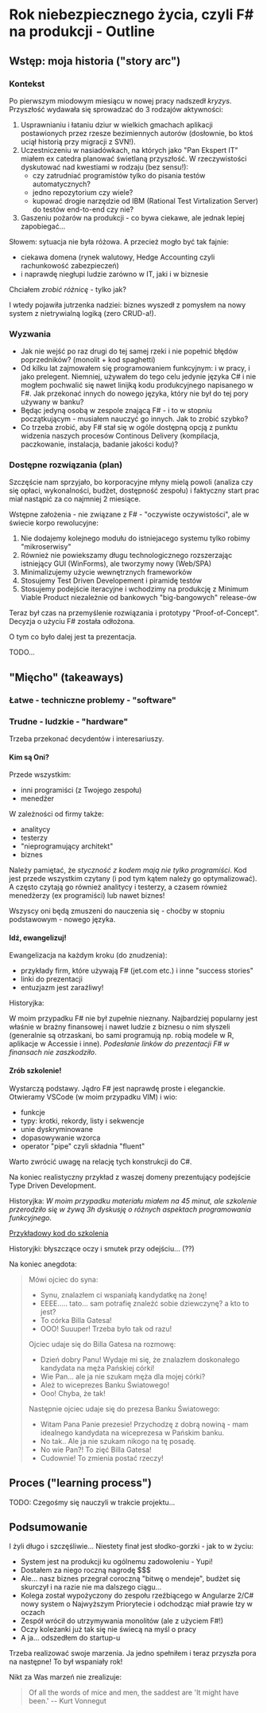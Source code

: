 ﻿Rok niebezpiecznego życia, czyli F# na produkcji - Outline
===

## Wstęp: moja historia ("story arc")

### Kontekst

Po pierwszym miodowym miesiącu w nowej pracy nadszedł _kryzys_. Przyszłość wydawała się
sprowadzać do 3 rodzajów aktywności:

1. Usprawnianiu i łataniu dziur w wielkich gmachach aplikacji postawionych przez rzesze bezimiennych autorów (dosłownie, bo ktoś uciął historią przy migracji z SVN!).
1. Uczestniczeniu w nasiadówkach, na których jako "Pan Ekspert IT" miałem ex catedra planować świetlaną przyszłość. W rzeczywistości dyskutować nad kwestiami w rodzaju (bez sensu!):
   * czy zatrudniać programistów tylko do pisania testów automatycznych?
   * jedno repozytorium czy wiele?
   * kupować drogie narzędzie od IBM (Rational Test Virtalization Server) do testów end-to-end czy nie?
1. Gaszeniu pożarów na produkcji - co bywa ciekawe, ale jednak lepiej zapobiegać...

Słowem: sytuacja nie była różowa. A przecież mogło być tak fajnie:

* ciekawa domena (rynek walutowy, Hedge Accounting czyli rachunkowość zabezpieczeń)
* i naprawdę niegłupi ludzie zarówno w IT, jaki i w biznesie

Chciałem _zrobić różnicę_ - tylko jak?

I wtedy pojawiła jutrzenka nadziei: biznes wyszedł z pomysłem na nowy system z nietrywialną logiką (zero CRUD-a!).

### Wyzwania

* Jak nie wejść po raz drugi do tej samej rzeki i nie popełnić błędów poprzedników? (monolit + kod spaghetti)
* Od kilku lat zajmowałem się programowaniem funkcyjnym: i w pracy, i jako prelegent. Niemniej, używałem do tego celu jedynie języka C# i nie mogłem pochwalić się nawet linijką kodu produkcyjnego napisanego w F#. Jak przekonać innych do nowego języka, który nie był do tej pory używany w banku?
* Będąc jedyną osobą w zespole znającą F# - i to w stopniu początkującym - musiałem nauczyć go innych. Jak to zrobić szybko?
* Co trzeba zrobić, aby F# stał się w ogóle dostępną opcją z punktu widzenia naszych procesów Continous Delivery (kompilacja, paczkowanie, instalacja, badanie jakości kodu)?

### Dostępne rozwiązania (plan)

Szczęście nam sprzyjało, bo korporacyjne młyny mielą powoli (analiza czy się opłaci, wykonalności, budżet, dostępność zespołu) i faktyczny start prac miał nastąpić za co najmniej 2 miesiące.

Wstępne założenia - nie związane z F# - "oczywiste oczywistości", ale w świecie korpo rewolucyjne:

1. Nie dodajemy kolejnego modułu do istniejacego systemu tylko robimy "mikroserwisy"
1. Również nie powiekszamy długu technologicznego rozszerzając istniejący GUI (WinForms), ale tworzymy nowy (Web/SPA)
1. Minimalizujemy użycie wewnętrznych frameworków
1. Stosujemy Test Driven Developement i piramidę testów
1. Stosujemy podejście iteracyjne i wchodzimy na produkcję z Minimum Viable Product niezależnie od bankowych "big-bangowych" release-ów

Teraz był czas na przemyślenie rozwiązania i prototypy "Proof-of-Concept". Decyzja o użyciu F# została odłożona.

O tym co było dalej jest ta prezentacja.

TODO...

## "Mięcho" (takeaways)

### Łatwe - techniczne problemy - "software"

### Trudne - ludzkie - "hardware"

Trzeba przekonać decydentów i interesariuszy.

#### Kim są Oni?

Przede wszystkim:
 * inni programiści (z Twojego zespołu)
 * menedżer

W zależności od firmy także:
 * analitycy
 * testerzy
 * "nieprogramujący architekt"
 * biznes

Należy pamiętać, że _styczność z kodem mają nie tylko programiści_. Kod jest przede wszystkim czytany (i pod tym kątem należy go optymalizować). A często czytają go również analitycy i testerzy, a czasem również menedżerzy (ex programiści) lub nawet biznes!

Wszyscy oni będą zmuszeni do nauczenia się - choćby w stopniu podstawowym - nowego języka.

#### Idź, ewangelizuj!

Ewangelizacja na każdym kroku (do znudzenia):
 * przykłady firm, które używają F# (jet.com etc.) i inne "success stories"
 * linki do prezentacji
 * entuzjazm jest zaraźliwy!

Historyjka:

W moim przypadku F# nie był zupełnie nieznany. Najbardziej popularny jest właśnie w brażny finansowej i nawet ludzie z biznesu o nim słyszeli (generalnie są otrzaskani, bo sami programują np. robią modele w R, aplikacje w Accessie i inne). *Podesłanie linków do prezentacji F# w finansach nie zaszkodziło*.

#### Zrób szkolenie!

Wystarczą podstawy. Jądro F# jest naprawdę proste i eleganckie. Otwieramy VSCode (w moim przypadku VIM) i wio:

 * funkcje
 * typy: krotki, rekordy, listy i sekwencje
 * unie dyskryminowane
 * dopasowywanie wzorca
 * operator "pipe" czyli składnia "fluent"

Warto zwrócić uwagę na relację tych konstrukcji do C#.

Na koniec realistyczny przykład z waszej domeny prezentujący podejście Type Driven Development.

Historyjka: _W moim przypadku materiału miałem na 45 minut, ale szkolenie przerodziło się w żywą 3h dyskusję o różnych aspektach programowania funkcyjnego._

[Przykładowy kod do szkolenia](https://gist.github.com/orient-man/14e9a9780de4d97239aa8d94ce944db8)

Historyjki: błyszczące oczy i smutek przy odejściu... (??)

Na koniec anegdota:

> Mówi ojciec do syna:
> - Synu, znalazłem ci wspaniałą kandydatkę na żonę!
> - EEEE..... tato... sam potrafię znaleźć sobie dziewczynę? a kto to jest?
> - To córka Billa Gatesa!
> - OOO! Suuuper! Trzeba było tak od razu!
>
> Ojciec udaje się do Billa Gatesa na rozmowę:
> - Dzień dobry Panu! Wydaje mi się, że znalazłem doskonałego kandydata  na męża Pańskiej córki!
> - Wie Pan... ale ja nie szukam męża dla mojej córki?
> - Ależ to wiceprezes Banku Światowego!
> - Ooo! Chyba, że tak!
>
>Następnie ojciec udaje się do prezesa Banku Światowego:
> - Witam Pana Panie prezesie! Przychodzę z dobrą nowiną - mam idealnego kandydata na wiceprezesa w Pańskim banku.
> - No tak.. Ale ja nie szukam nikogo na tę posadę.
> - No wie Pan?! To zięć Billa Gatesa!
> - Cudownie! To zmienia postać rzeczy!

## Proces ("learning process")

TODO: Czegośmy się nauczyli w trakcie projektu...

## Podsumowanie

I żyli długo i szczęśliwie... Niestety finał jest słodko-gorzki - jak to w życiu:
 * System jest na produkcji ku ogólnemu zadowoleniu - Yupi!
 * Dostałem za niego roczną nagrodę $$$
 * Ale... nasz biznes przegrał coroczną "bitwę o mendeje", budżet się skurczył i na razie nie ma dalszego ciągu...
 * Kolega został wypożyczony do zespołu rzeźbiącego w Angularze 2/C# nowy system o Najwyższym Priorytecie i odchodząc miał prawie łzy w oczach 
 * Zespół wrócił do utrzymywania monolitów (ale z użyciem F#!)
 * Oczy koleżanki już tak się nie świecą na myśl o pracy
 * A ja... odszedłem do startup-u

Trzeba realizować swoje marzenia. Ja jedno spełniłem i teraz przyszła pora na następne! To był wspaniały rok!

Nikt za Was marzeń nie zrealizuje:

> Of all the words of mice and men, the saddest are 'It might have been.' -- Kurt Vonnegut